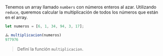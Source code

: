 Tenemos un array llamado `numbers` con números enteros al azar.
Utilizando `reduce`, queremos calcular la multiplicación de todos los números que están en el array.

```js
let numeros = [6, 1, 34, 94, 3, 17];

ム multiplicacion(numeros)
977976
```
> Definí la función `multiplicacion`.